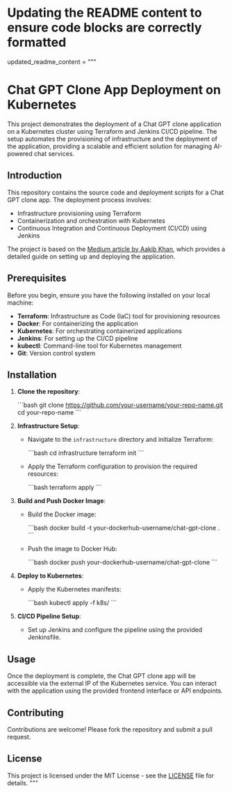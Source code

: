 # Updating the README content to ensure code blocks are correctly formatted

updated_readme_content = """
# Chat GPT Clone App Deployment on Kubernetes

This project demonstrates the deployment of a Chat GPT clone application on a Kubernetes cluster using Terraform and Jenkins CI/CD pipeline. The setup automates the provisioning of infrastructure and the deployment of the application, providing a scalable and efficient solution for managing AI-powered chat services.

## Introduction

This repository contains the source code and deployment scripts for a Chat GPT clone app. The deployment process involves:
- Infrastructure provisioning using Terraform
- Containerization and orchestration with Kubernetes
- Continuous Integration and Continuous Deployment (CI/CD) using Jenkins

The project is based on the [Medium article by Aakib Khan](https://aakibkhan1.medium.com/project-11-deployment-of-chat-gpt-clone-app-on-kubernetes-using-terraform-and-jenkins-ci-cd-904d9460aaf5), which provides a detailed guide on setting up and deploying the application.

## Prerequisites

Before you begin, ensure you have the following installed on your local machine:

- **Terraform**: Infrastructure as Code (IaC) tool for provisioning resources
- **Docker**: For containerizing the application
- **Kubernetes**: For orchestrating containerized applications
- **Jenkins**: For setting up the CI/CD pipeline
- **kubectl**: Command-line tool for Kubernetes management
- **Git**: Version control system

## Installation

1. **Clone the repository**:

   \```bash
   git clone https://github.com/your-username/your-repo-name.git
   cd your-repo-name
   \```

2. **Infrastructure Setup**:

   - Navigate to the `infrastructure` directory and initialize Terraform:

     \```bash
     cd infrastructure
     terraform init
     \```

   - Apply the Terraform configuration to provision the required resources:

     \```bash
     terraform apply
     \```

3. **Build and Push Docker Image**:

   - Build the Docker image:

     \```bash
     docker build -t your-dockerhub-username/chat-gpt-clone .
     \```

   - Push the image to Docker Hub:

     \```bash
     docker push your-dockerhub-username/chat-gpt-clone
     \```

4. **Deploy to Kubernetes**:

   - Apply the Kubernetes manifests:

     \```bash
     kubectl apply -f k8s/
     \```

5. **CI/CD Pipeline Setup**:

   - Set up Jenkins and configure the pipeline using the provided Jenkinsfile.

## Usage

Once the deployment is complete, the Chat GPT clone app will be accessible via the external IP of the Kubernetes service. You can interact with the application using the provided frontend interface or API endpoints.

## Contributing

Contributions are welcome! Please fork the repository and submit a pull request.

## License

This project is licensed under the MIT License - see the [LICENSE](LICENSE) file for details.
"""
